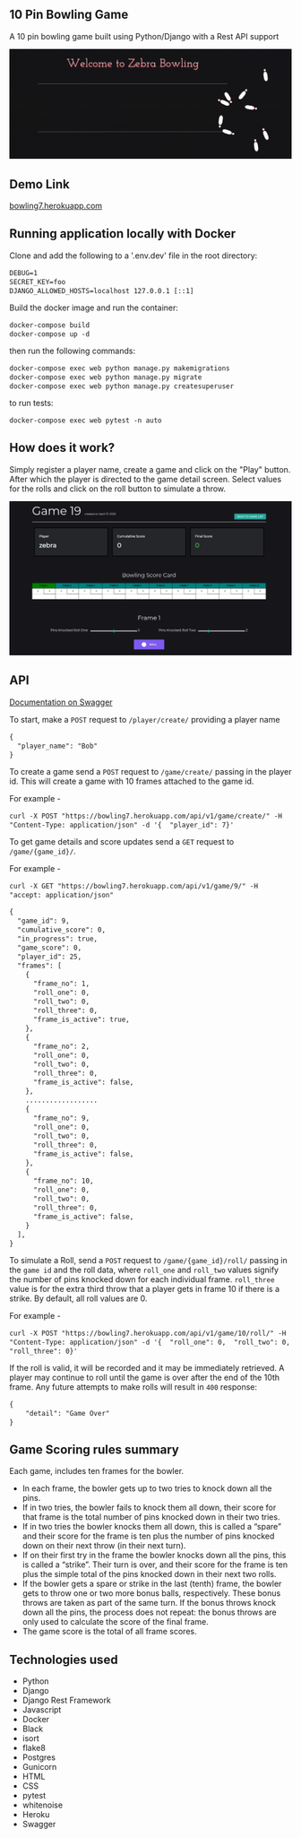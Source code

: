 ## 10 Pin Bowling Game 
A 10 pin bowling game built using Python/Django with a Rest API support

![](https://github.com/beingabeer/bowling_scoresheet/blob/master/screens/bowll.gif)

## Demo Link

[bowling7.herokuapp.com](https://bowling7.herokuapp.com/)


## Running application locally with Docker

Clone and add the following to a '.env.dev' file in the root directory:

```
DEBUG=1
SECRET_KEY=foo
DJANGO_ALLOWED_HOSTS=localhost 127.0.0.1 [::1]
```

Build the docker image and run the container:

```
docker-compose build
docker-compose up -d
```

then run the following commands:

```
docker-compose exec web python manage.py makemigrations
docker-compose exec web python manage.py migrate
docker-compose exec web python manage.py createsuperuser
```

to run tests:
```
docker-compose exec web pytest -n auto
```

## How does it work?

Simply register a player name, create a game and click on the "Play" button. After which the player is directed to the game detail screen. Select values for the rolls and click on the roll button to simulate a throw.

![](https://github.com/beingabeer/bowling_scoresheet/blob/master/screens/game-detail.png)

## API 

[Documentation on Swagger](https://bowling7.herokuapp.com/swagger-docs/)

To start, make a `POST` request to `/player/create/` providing a player name

```
{
  "player_name": "Bob"
}
```
To create a game send a `POST` request to `/game/create/` passing in the player id. This will create a game with 10 frames attached to the game id.

For example -
```
curl -X POST "https://bowling7.herokuapp.com/api/v1/game/create/" -H  "Content-Type: application/json" -d '{  "player_id": 7}'
```

To get game details and score updates send a `GET` request to `/game/{game_id}/`. 

For example - 
```
curl -X GET "https://bowling7.herokuapp.com/api/v1/game/9/" -H  "accept: application/json"
```

```
{
  "game_id": 9,
  "cumulative_score": 0,
  "in_progress": true,
  "game_score": 0,
  "player_id": 25,
  "frames": [
    {
      "frame_no": 1,
      "roll_one": 0,
      "roll_two": 0,
      "roll_three": 0,
      "frame_is_active": true,
    },
    {
      "frame_no": 2,
      "roll_one": 0,
      "roll_two": 0,
      "roll_three": 0,
      "frame_is_active": false,
    },
    ..................
    {
      "frame_no": 9,
      "roll_one": 0,
      "roll_two": 0,
      "roll_three": 0,
      "frame_is_active": false,
    },
    {
      "frame_no": 10,
      "roll_one": 0,
      "roll_two": 0,
      "roll_three": 0,
      "frame_is_active": false,
    }
  ],
}

```

To simulate a Roll, send a `POST` request to `/game/{game_id}/roll/` passing in the `game id` and the roll data, where `roll_one` and `roll_two` values signify the number of pins knocked down for each individual frame. `roll_three` value is for the extra third throw that a player gets in frame 10 if there is a strike. By default, all roll values are 0. 

For example - 
```
curl -X POST "https://bowling7.herokuapp.com/api/v1/game/10/roll/" -H "Content-Type: application/json" -d '{  "roll_one": 0,  "roll_two": 0,  "roll_three": 0}'
```

If the roll is valid, it will be recorded and it may be immediately retrieved. 
A player may continue to roll until the game is over after the end of the 10th frame.
Any future attempts to make rolls will result in `400` response:
```
{
    "detail": "Game Over"
}
```
## Game Scoring rules summary

Each game, includes ten frames for the bowler.

* In each frame, the bowler gets up to two tries to knock down all the pins.
* If in two tries, the bowler fails to knock them all down, their score for that frame
is the total number of pins knocked down in their two tries.
* If in two tries the bowler knocks them all down, this is called a “spare” and their score for the
frame is ten plus the number of pins knocked down on their next throw (in their next turn).
* If on their first try in the frame the bowler knocks down all the pins, this is called a “strike”.
Their turn is over, and their score for the frame is ten plus the simple total of the pins knocked down in their next two rolls.
* If the bowler gets a spare or strike in the last (tenth) frame, the bowler gets to throw one or two more bonus balls, respectively.
These bonus throws are taken as part of the same turn. If the bonus throws knock down all the pins, the process does not repeat:
the bonus throws are only used to calculate the score of the final frame.
* The game score is the total of all frame scores.


## Technologies used

- Python
- Django
- Django Rest Framework
- Javascript
- Docker
- Black
- isort
- flake8
- Postgres
- Gunicorn
- HTML
- CSS
- pytest
- whitenoise
- Heroku
- Swagger
